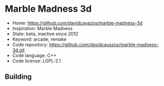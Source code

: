 # Marble Madness 3d

- Home: https://github.com/davidcavazos/marble-madness-3d
- Inspiration: Marble Madness
- State: beta, inactive since 2012
- Keyword: arcade, remake
- Code repository: https://github.com/davidcavazos/marble-madness-3d.git
- Code language: C++
- Code license: LGPL-2.1

## Building
